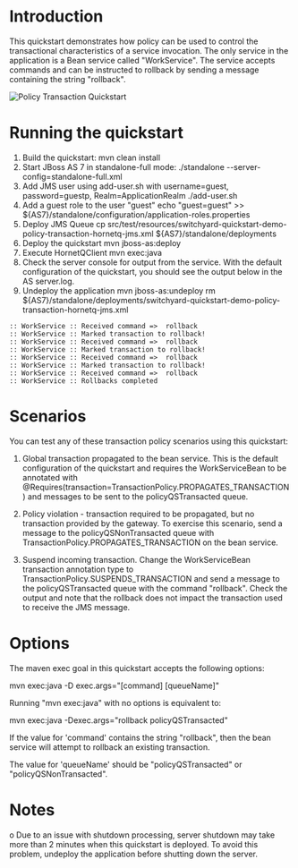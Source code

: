 Introduction
============
This quickstart demonstrates how policy can be used to control the transactional characteristics
of a service invocation.  The only service in the application is a Bean service called
"WorkService".  The service accepts commands and can be instructed to rollback by sending a
message containing the string "rollback".

![Policy Transaction Quickstart](https://github.com/jboss-switchyard/quickstarts/raw/master/demos/policy-transaction/policy-transaction.jpg)


Running the quickstart
======================

1. Build the quickstart:
    mvn clean install
2. Start JBoss AS 7 in standalone-full mode:
    ./standalone --server-config=standalone-full.xml
3. Add JMS user using add-user.sh with username=guest, password=guestp, Realm=ApplicationRealm
    ./add-user.sh
4. Add a guest role to the user "guest"
   echo "guest=guest" >> ${AS7}/standalone/configuration/application-roles.properties
5. Deploy JMS Queue
    cp src/test/resources/switchyard-quickstart-demo-policy-transaction-hornetq-jms.xml ${AS7}/standalone/deployments
6. Deploy the quickstart
    mvn jboss-as:deploy
7. Execute HornetQClient
    mvn exec:java
8. Check the server console for output from the service.  With the default
   configuration of the quickstart, you should see the output below in the
   AS server.log.
9. Undeploy the application
    mvn jboss-as:undeploy
    rm ${AS7}/standalone/deployments/switchyard-quickstart-demo-policy-transaction-hornetq-jms.xml

```
:: WorkService :: Received command =>  rollback
:: WorkService :: Marked transaction to rollback!
:: WorkService :: Received command =>  rollback
:: WorkService :: Marked transaction to rollback!
:: WorkService :: Received command =>  rollback
:: WorkService :: Marked transaction to rollback!
:: WorkService :: Received command =>  rollback
:: WorkService :: Rollbacks completed
```

Scenarios
=========
You can test any of these transaction policy scenarios using this quickstart:

1) Global transaction propagated to the bean service.  This is the default
   configuration of the quickstart and requires the WorkServiceBean to be
   annotated with @Requires(transaction=TransactionPolicy.PROPAGATES_TRANSACTION)
   and messages to be sent to the policyQSTransacted queue.

2) Policy violation - transaction required to be propagated, but no transaction
   provided by the gateway.  To exercise this scenario, send a message to the
   policyQSNonTransacted queue with TransactionPolicy.PROPAGATES_TRANSACTION
   on the bean service.

3) Suspend incoming transaction.  Change the WorkServiceBean transaction
   annotation type to TransactionPolicy.SUSPENDS_TRANSACTION and send a
   message to the policyQSTransacted queue with the command "rollback".  Check
   the output and note that the rollback does not impact the transaction used
   to receive the JMS message.


Options
=======
The maven exec goal in this quickstart accepts the following options:

   mvn exec:java -D exec.args="[command] [queueName]"

Running "mvn exec:java" with no options is equivalent to:

   mvn exec:java -Dexec.args="rollback policyQSTransacted"

If the value for 'command' contains the string "rollback", then the bean service
will attempt to rollback an existing transaction.

The value for 'queueName' should be "policyQSTransacted" or
"policyQSNonTransacted".

Notes
=======

o Due to an issue with shutdown processing, server shutdown may take
  more than 2 minutes when this quickstart is deployed.  To avoid this
  problem, undeploy the application before shutting down the server.
